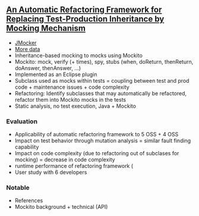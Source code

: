 ## [An Automatic Refactoring Framework for Replacing Test-Production Inheritance by Mocking Mechanism](https://dl.acm.org/doi/10.1145/3468264.3468590)

- [JMocker](https://github.com/wx930910/JMocker)
- [More data](https://sites.google.com/view/mockrefactoring/home?authuser=0)
- Inheritance-based mocking to mocks using Mockito
- Mockito: mock, verify (+ times), spy, stubs (when, doReturn, thenReturn, doAnswer, thenAnswer, ...)
- Implemented as an Eclipse plugin
- Subclass used as mocks within tests = coupling between test and prod code + maintenance issues + code complexity
- Refactoring: Identify subclasses that may automatically be refactored, refactor them into Mockito mocks in the tests
- Static analysis, no test execution, Java + Mockito

### Evaluation
- Applicability of automatic refactoring framework to 5 OSS + 4 OSS
- Impact on test behavior through mutation analysis = similar fault finding capability
- Impact on code complexity (due to refactoring out of subclases for mocking) = decrease in code complexity
- runtime performance of refactoring framework (
- User study with 6 developers

### Notable
- References
- Mockito background + technical (API)
